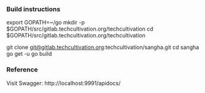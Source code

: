 ### Build instructions

export GOPATH=~/go
mkdir -p $GOPATH/src/gitlab.techcultivation.org/techcultivation
cd $GOPATH/src/gitlab.techcultivation.org/techcultivation

git clone git@gitlab.techcultivation.org:techcultivation/sangha.git
cd sangha
go get -u
go build

### Reference

Visit Swagger: http://localhost:9991/apidocs/
